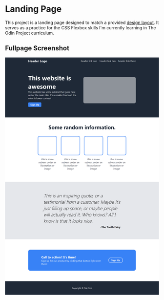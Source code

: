 # Landing Page
This project is a landing page designed to match a provided [design layout](https://cdn.statically.io/gh/TheOdinProject/curriculum/81a5d553f4073e593d23a6ab00d50eef8620796d/foundations/html_css/project/imgs/01.png). It serves as a practice for the CSS Flexbox skills I'm currently learning in The Odin Project curriculum.

## Fullpage Screenshot
![](./lading-page_screenshot.png)